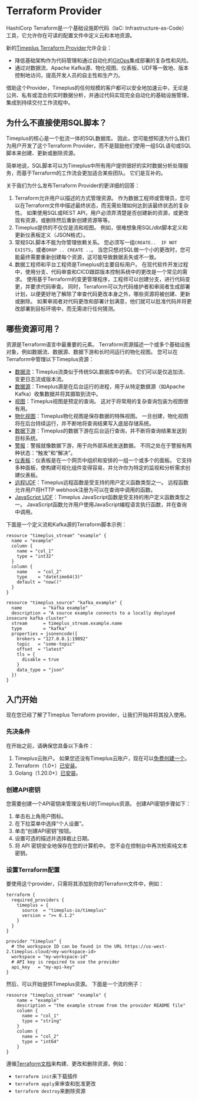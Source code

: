 # Terraform Provider

HashiCorp Terraform是一个基础设施即代码（IaC: Infrastructure-as-Code）工具，它允许你在可读的配置文件中定义云和本地资源。

新的[Timeplus Terraform Provider](https://registry.terraform.io/providers/timeplus-io/timeplus/latest)允许企业：

- 降低基础架构作为代码管理和通过自动化的[GitOps](https://github.com/readme/featured/defining-gitops)集成部署的复杂性和风险。
- 通过对数据流、Apache Kafka源、物化视图、仪表板、UDF等一致地、版本控制地访问，提高开发人员的自主性和生产力。

借助这个Provider，Timeplus的任何规模的客户都可以安全地加速云中，无论是公共、私有或混合的实时数据分析，并通过代码实现完全自动化的基础设施管理，集成到持续交付工作流程中。



## 为什么不直接使用SQL脚本？

Timeplus的核心是一个批流一体的SQL数据库。 因此，您可能想知道为什么我们为用户开发了这个Terraform Provider，而不是鼓励他们使用一组SQL语句或SQL脚本来创建、更新或删除资源。

简单地说，SQL脚本可以为Timeplus中所有用户提供很好的实时数据分析处理服务，而基于Terraform的工作流会更加适合某些团队。 它们是互补的。

关于我们为什么发布Terraform Provider的更详细的回答：

1. Terraform允许用户以描述的方式管理资源。 作为数据工程师或管理员，您可以在Terraform文件中描述最终状态，而无需处理如何达到该最终状态的复杂性。 如果使用SQL或REST API，用户必须弄清楚是否创建新的资源，或更改现有资源，或删除然后重新创建资源等等。
2. Timeplus提供的不仅仅是流和视图。 例如，很难想象用SQL/dbt脚本定义和更新仪表板定义（JSON格式）。
3. 常规SQL脚本不能为你管理依赖关系。 您必须写一组`CREATE..  IF NOT EXISTS`，或者`DROP .. CREATE ..`。 当您只想对SQL做一个小的更改时，您可能最终需要重新创建每个资源，这可能导致数据丢失或不一致。
4. 数据工程师和平台工程师是Timeplus的主要目标用户。 在现代软件开发过程中，使用分支、代码审查和CICD跟踪版本控制系统中的更改是一个常见的需求。 使用基于Terraform的变更管理程序，工程师可以创建分支，进行代码变更，并要求代码审查。 同时，Terraform可以为代码维护者和审阅者生成部署计划，以便更好地了解除了审查代码更改本身之外，哪些资源将被创建、更新或删除。 如果审阅者对代码更改和部署计划满意，他们就可以批准代码并将更改部署到目标环境中，而无需进行任何猜测。



## 哪些资源可用？

资源是Terraform语言中最重要的元素。 Terraform资源描述一个或多个基础设施对象，例如数据流、数据源、数据下游和长时间运行的物化视图。 您可以在Terraform中管理以下Timeplus资源：

- [数据流](https://registry.terraform.io/providers/timeplus-io/timeplus/latest/docs/resources/stream)：Timeplus流类似于传统SQL数据库中的表。 它们可以是仅追加流、变更日志流或版本流。
- [数据源](https://registry.terraform.io/providers/timeplus-io/timeplus/latest/docs/resources/source)：Timeplus源是在后台运行的进程，用于从特定数据源（如Apache Kafka）收集数据并将其摄取到流中。
- [视图](https://registry.terraform.io/providers/timeplus-io/timeplus/latest/docs/resources/view)：Timeplus视图是预定的查询。 这对于将常用的复杂查询包装为视图很有用。
- [物化视图](https://registry.terraform.io/providers/timeplus-io/timeplus/latest/docs/resources/materialized_view)：Timeplus物化视图是保存数据的特殊视图。 一旦创建，物化视图将在后台持续运行，并不断地将查询结果写入底层存储系统。
- [数据下游](https://registry.terraform.io/providers/timeplus-io/timeplus/latest/docs/resources/sink)：Timeplus的数据下游在后台运行查询，并不断将查询结果发送到目标系统。
- [警报](https://registry.terraform.io/providers/timeplus-io/timeplus/latest/docs/resources/alert)：警报就像数据下游，用于向外部系统发送数据。 不同之处在于警报有两种状态：“触发”和“解决”。
- [仪表板](https://registry.terraform.io/providers/timeplus-io/timeplus/latest/docs/resources/dashboard)：仪表板是在一个网页中组织和安排的一组一个或多个的面板。 它支持多种面板，使构建可视化组件变得容易，并允许你为特定的监视和分析需求创建仪表板。
- [远程UDF](https://registry.terraform.io/providers/timeplus-io/timeplus/latest/docs/resources/remote_function)：Timeplus远程函数是受支持的用户定义函数类型之一。 远程函数允许用户将HTTP webhook注册为可以在查询中调用的函数。
- [JavaScript UDF](https://registry.terraform.io/providers/timeplus-io/timeplus/latest/docs/resources/javascript_function)：Timeplus JavaScript函数是受支持的用户定义函数类型之一。 JavaScript函数允许用户使用JavaScript编程语言执行函数，并在查询中调用。

下面是一个定义流和Kafka源的Terraform脚本示例：

```hcl
resource "timeplus_stream" "example" {
  name = "example"
  column {
    name = "col_1"
    type = "int32"
  }
  column {
    name    = "col_2"
    type    = "datetime64(3)"
    default = "now()"
  }
}

resource "timeplus_source" "kafka_example" {
  name        = "kafka example"
  description = "A source example connects to a locally deployed insecure kafka cluster"
  stream      = timeplus_stream.example.name
  type        = "kafka"
  properties = jsonencode({
    brokers = "127.0.0.1:19092"
    topic   = "some-topic"
    offset  = "latest"
    tls = {
      disable = true
    }
    data_type = "json"
  })
}

```

## 入门开始

现在您已经了解了Timeplus Terraform provider，让我们开始并将其投入使用。

### 先决条件

在开始之前，请确保您具备以下条件：

1. Timeplus云账户。 如果您还没有Timeplus云账户，现在可以[免费创建一个](https://timeplus.com)。
2. Terraform（1.0+）[已安装](https://learn.hashicorp.com/tutorials/terraform/install-cli)。
3. Golang（1.20.0+）[已安装](https://golang.org/doc/install)。

### 创建API密钥

您需要创建一个API密钥来管理没有UI的Timeplus资源。 创建API密钥步骤如下：

1. 单击右上角用户图标。
2. 在下拉菜单中选择“个人设置”。
3. 单击“创建API密钥”按钮。
4. 设置可选的描述并选择截止日期。
5. 将 API 密钥安全地保存在您的计算机中。 您不会在控制台中再次检索纯文本密钥。

### 设置Terraform配置

要使用这个provider，只需将其添加到你的Terraform文件中，例如：

```hcl
terraform {
  required_providers {
    timeplus = {
      source  = "timeplus-io/timeplus"
      version = ">= 0.1.2"
    }
  }
}

provider "timeplus" {
  # the workspace ID can be found in the URL https://us-west-2.timeplus.cloud/<my-workspace-id>
  workspace = "my-workspace-id"
  # API key is required to use the provider
  api_key   = "my-api-key"
}
```

然后，可以开始提供Timeplus资源。 下面是一个流的例子：

```hcl
resource "timeplus_stream" "example" {
    name = "example"
    description = "the example stream from the provider README file"
    column {
      name = "col_1"
      type = "string"
    }
    column {
      name = "col_2"
      type = "int64"
    }
}
```

遵循[Terraform文档](https://developer.hashicorp.com/terraform/tutorials/aws-get-started/install-cli)来构建、更改和删除资源，例如：

- `terraform init`来下载插件
- `terraform apply`来审查和批准更改
- `terraform destroy`来删除资源
